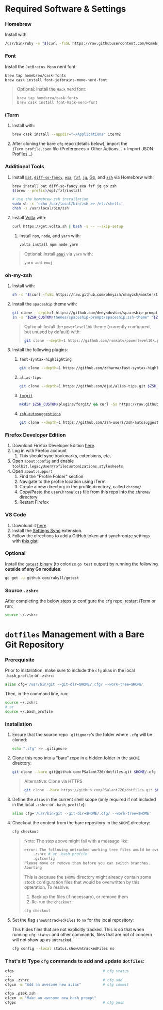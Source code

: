 # Required Software & Settings

### Homebrew
Install with:

```sh
/usr/bin/ruby -e "$(curl -fsSL https://raw.githubusercontent.com/Homebrew/install/master/install)"
```

### Font

Install the `JetBrains Mono` nerd font:

```sh
brew tap homebrew/cask-fonts
brew cask install font-jetbrains-mono-nerd-font
```

> Optional: Install the `Hack` nerd font:
>
> ```sh
> brew tap homebrew/cask-fonts
> brew cask install font-hack-nerd-font
> ```

### iTerm

1. Install with:

    ```sh
    brew cask install --appdir="~/Applications" iterm2
    ```

1. After cloning the bare `cfg` repo (details below), import the `iTerm_profile.json` file (Preferences > Other Actions... > Import JSON Profiles...)

### Additional Tools

1. Install [`bat`](https://github.com/sharkdp/bat), [`diff-so-fancy`](https://github.com/so-fancy/diff-so-fancy), [`exa`](https://the.exa.website/), [`fzf`](https://github.com/junegunn/fzf), [`jq`](https://stedolan.github.io/jq/), [Go](https://golang.org/), and [`zsh`](https://www.zsh.org/) via Homebrew with:

    ```sh
    brew install bat diff-so-fancy exa fzf jq go zsh
    $(brew --prefix)/opt/fzf/install

    # Use the homebrew zsh installation
    sudo sh -c 'echo /usr/local/bin/zsh >> /etc/shells'
    chsh -s /usr/local/bin/zsh
    ```

1. Install [Volta](https://volta.sh/) with:

    ```sh
    curl https://get.volta.sh | bash -s -- --skip-setup
    ```

    1. Install `npm`, `node`, and `yarn` with:

        ```sh
        volta install npm node yarn
        ```

    > Optional: Install [`emoj`](https://github.com/sindresorhus/emoj) via `yarn` with:
    >
    >   ```sh
    >   yarn add emoj
    >   ```

### oh-my-zsh

1. Install with:

    ```sh
    sh -c "$(curl -fsSL https://raw.github.com/ohmyzsh/ohmyzsh/master/tools/install.sh)"
    ```

1. Install the `spaceship` theme with:

    ```sh
    git clone --depth=1 https://github.com/denysdovhan/spaceship-prompt.git $ZSH_CUSTOM/themes/spaceship-prompt
    ln -s "$ZSH_CUSTOM/themes/spaceship-prompt/spaceship.zsh-theme" "$ZSH_CUSTOM/themes/spaceship.zsh-theme"
    ```

    > Optional: Install the `powerlevel10k` theme (currently configured, but unused by default) with:
    >
    > ```sh
    > git clone --depth=1 https://github.com/romkatv/powerlevel10k.git $ZSH_CUSTOM/themes/powerlevel10k
    > ```

1. Install the following plugins:
    1. `fast-syntax-highlighting`

        ```sh
        git clone --depth=1 https://github.com/zdharma/fast-syntax-highlighting.git $ZSH_CUSTOM/plugins/fast-syntax-highlighting
        ```

    1. `alias-tips`

        ```sh
        git clone --depth=1 https://github.com/djui/alias-tips.git $ZSH_CUSTOM/plugins/fast-syntax-highlighting
        ```

    1. [`forgit`](https://github.com/wfxr/forgit)

        ```sh
        mkdir $ZSH_CUSTOM/plugins/forgit/ && curl -Ss https://raw.githubusercontent.com/wfxr/forgit/master/forgit.plugin.zsh -o $ZSH_CUSTOM/plugins/forgit/forgit.plugin.zsh
        ```

    1. [`zsh-autosuggestions`](https://github.com/zsh-users/zsh-autosuggestions)

        ```sh
        git clone --depth=1 https://github.com/zsh-users/zsh-autosuggestions $ZSH_CUSTOM/plugins/zsh-autosuggestions
        ```

### Firefox Developer Edition

1. Download Firefox Developer Edition [here](https://www.mozilla.org/en-US/firefox/developer/).
1. Log in with Firefox account
    1. This should sync bookmarks, extensions, etc.
1. Open `about:config` and enable `toolkit.legacyUserProfileCustomizations.stylesheets`
1. Open `about:support`
    1. Find the "Profile Folder" section
    1. Navigate to the profile location using iTerm
    1. Create a new directory in the profile directory, called `chrome/`
    1. Copy/Paste the `userChrome.css` file from this repo into the `chrome/` directory
    1. Restart Firefox

### VS Code

1. Download it [here](https://code.visualstudio.com/).
1. Install the [Settings Sync](https://github.com/shanalikhan/code-settings-sync) extension.
1. Follow the directions to add a GitHub token and synchronize settings with [this gist](https://gist.github.com/PSalant726/a179279267788effc1c4477cc069d04c).

### Optional

Install the [`gotest` binary](https://github.com/rakyll/gotest) (to colorize `go test` output) by running the following **outside of any Go modules**:

```sh
go get -u github.com/rakyll/gotest
```

### Source `.zshrc`

After completing the below steps to configure the `cfg` repo, restart iTerm or run:

```sh
source ~/.zshrc
```

# `dotfiles` Management with a Bare Git Repository

### Prerequisite

Prior to installation, make sure to include the `cfg` alias in the local `.bash_profile` or `.zshrc`:

```sh
alias cfg='/usr/bin/git --git-dir=$HOME/.cfg/ --work-tree=$HOME'
```

Then, in the command line, run:

```sh
source ~/.zshrc
# or
source ~/.bash_profile
```

### Installation

1. Ensure that the source repo `.gitignore`'s the folder where `.cfg` will be cloned:

    ```sh
    echo ".cfg" >> .gitignore
    ```

1. Clone this repo into a "bare" repo in a hidden folder in the `$HOME` directory:

    ```sh
    git clone --bare git@github.com:PSalant726/dotfiles.git $HOME/.cfg
    ```
    > Alternative: Clone via HTTPS
    > ```sh
    > git clone --bare https://github.com/PSalant726/dotfiles.git $HOME/.cfg
    > ```

1. Define the `alias` in the current shell scope (only required if not included in the local `.zshrc` or `.bash_profile`):

    ```sh
    alias cfg='/usr/bin/git --git-dir=$HOME/.cfg/ --work-tree=$HOME'
    ```

1. Checkout the content from the bare repository in the `$HOME` directory:

    ```sh
    cfg checkout
    ```
    > Note: The step above might fail with a message like:
    > ```sh
    > error: The following untracked working tree files would be overwritten by checkout:
    >     .zshrc # or .bash_profile
    >     .gitconfig
    > Please move or remove them before you can switch branches.
    > Aborting
    > ```
    > This is because the `$HOME` directory might already contain some stock configuration files that would be overwritten by this opteration. To resolve:
    >   1. Back up the files (if necessary), or remove them
    >   2. Re-run the `checkout`:
    > ```sh
    > cfg checkout
    > ```

1. Set the flag `showUntrackedFiles` to `no` for the local repository:

    This hides files that are not explicitly tracked. This is so that when running `cfg status` and other commands, files that are not of concern will not show up as `untracked`.

    ```sh
    cfg config --local status.showUntrackedFiles no
    ```

### That's it! Type `cfg` commands to add and update `dotfiles`:

```sh
cfgs                                         # cfg status
...
cfga .zshrc                                  # cfg add
cfgcm -m "Add an awesome new alias"          # cfg commit
...
cfga .p10k.zsh
cfgcm -m "Make an awesome new bash prompt"
cfgps                                        # cfg push
```
